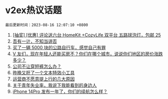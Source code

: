 # v2ex热议话题

`最后更新时间：2023-08-16 12:07:10 +0800`

1. [[抽奖] [优惠] 评论送六台 HomeKit +CozyLife 双平台 五路球泡灯，包邮 25](https://www.v2ex.com/t/965474)
1. [吾有一计，不知当讲否](https://www.v2ex.com/t/965456)
1. [买了一辆 5000 块的公路自行车，感觉自己有罪](https://www.v2ex.com/t/965549)
1. [V 友们，现在年轻人还能买房不？你们在哪个城市，说说你们地区的房价涨跌多少？](https://www.v2ex.com/t/965660)
1. [公司不让穿短裤怎么办？](https://www.v2ex.com/t/965489)
1. [昨晚又肝了一个文本特效小工具](https://www.v2ex.com/t/965654)
1. [运营商不愿意提上行的几大原因](https://www.v2ex.com/t/965431)
1. [关于青年失业率，我说下我能看到的身边人](https://www.v2ex.com/t/965688)
1. [iPhone 14Pro 发布一年了，你们的续航怎么样？](https://www.v2ex.com/t/965642)

